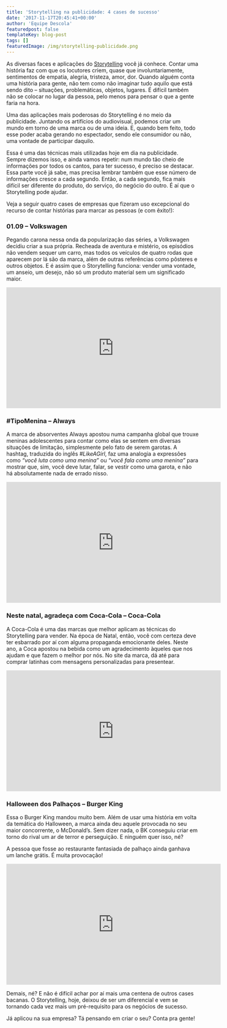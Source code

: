 ```yaml
---
title: 'Storytelling na publicidade: 4 cases de sucesso'
date: '2017-11-17T20:45:41+00:00'
author: 'Equipe Descola'
featuredpost: false
templateKey: blog-post
tags: []
featuredImage: /img/storytelling-publicidade.png
---
```

As diversas faces e aplicações do [Storytelling](https://descola.org/curso/storytelling) você já conhece. Contar uma história faz com que os locutores criem, quase que involuntariamente, sentimentos de empatia, alegria, tristeza, amor, dor. Quando alguém conta uma história para gente, não tem como não imaginar tudo aquilo que está sendo dito – situações, problemáticas, objetos, lugares. É difícil também não se colocar no lugar da pessoa, pelo menos para pensar o que a gente faria na hora.

Uma das aplicações mais poderosas do Storytelling é no meio da publicidade. Juntando os artifícios do audiovisual, podemos criar um mundo em torno de uma marca ou de uma ideia. E, quando bem feito, todo esse poder acaba gerando no espectador, sendo ele consumidor ou não, uma vontade de participar daquilo.

Essa é uma das técnicas mais utilizadas hoje em dia na publicidade. Sempre dizemos isso, e ainda vamos repetir: num mundo tão cheio de informações por todos os cantos, para ter sucesso, é preciso se destacar. Essa parte você já sabe, mas precisa lembrar também que esse número de informações cresce a cada segundo. Então, a cada segundo, fica mais difícil ser diferente do produto, do serviço, do negócio do outro. É aí que o Storytelling pode ajudar.

Veja a seguir quatro cases de empresas que fizeram uso excepcional do recurso de contar histórias para marcar as pessoas (e com êxito!):

### 01.09 – Volkswagen

Pegando carona nessa onda da popularização das séries, a Volkswagen decidiu criar a sua própria. Recheada de aventura e mistério, os episódios não vendem sequer um carro, mas todos os veículos de quatro rodas que aparecem por lá são da marca, além de outras referências como pôsteres e outros objetos. E é assim que o Storytelling funciona: vender uma vontade, um anseio, um desejo, não só um produto material sem um significado maior.

<iframe allowfullscreen="allowfullscreen" frameborder="0" height="315" loading="lazy" src="https://www.youtube.com/embed/XLyDqFH3P6Q" width="560"></iframe>

### \#TipoMenina – Always

A marca de absorventes Always apostou numa campanha global que trouxe meninas adolescentes para contar como elas se sentem em diversas situações de limitação, simplesmente pelo fato de serem garotas. A hashtag, traduzida do inglês *\#LikeAGirl*, faz uma analogia a expressões como *“você luta como uma menina”* ou *“você fala como uma menina”* para mostrar que, sim, você deve lutar, falar, se vestir como uma garota, e não há absolutamente nada de errado nisso.

<iframe allowfullscreen="allowfullscreen" frameborder="0" height="315" loading="lazy" src="https://www.youtube.com/embed/OTK6uN00QLI" width="560"></iframe>

### Neste natal, agradeça com Coca-Cola – Coca-Cola

A Coca-Cola é uma das marcas que melhor aplicam as técnicas do Storytelling para vender. Na época de Natal, então, você com certeza deve ter esbarrado por aí com alguma propaganda emocionante deles. Neste ano, a Coca apostou na bebida como um agradecimento àqueles que nos ajudam e que fazem o melhor por nós. No site da marca, dá até para comprar latinhas com mensagens personalizadas para presentear.

<iframe allowfullscreen="allowfullscreen" frameborder="0" height="315" loading="lazy" src="https://www.youtube.com/embed/7zQjCwZytgw" width="560"></iframe>

### Halloween dos Palhaços – Burger King

Essa o Burger King mandou muito bem. Além de usar uma história em volta da temática do Halloween, a marca ainda deu aquele provocada no seu maior concorrente, o McDonald’s. Sem dizer nada, o BK conseguiu criar em torno do rival um ar de terror e perseguição. E ninguém quer isso, né?

A pessoa que fosse ao restaurante fantasiada de palhaço ainda ganhava um lanche grátis. É muita provocação!

<iframe allowfullscreen="allowfullscreen" frameborder="0" height="315" loading="lazy" src="https://www.youtube.com/embed/IJFHfwO12IY" width="560"></iframe>

Demais, né? E não é difícil achar por aí mais uma centena de outros cases bacanas. O Storytelling, hoje, deixou de ser um diferencial e vem se tornando cada vez mais um pré-requisito para os negócios de sucesso.

Já aplicou na sua empresa? Tá pensando em criar o seu? Conta pra gente!